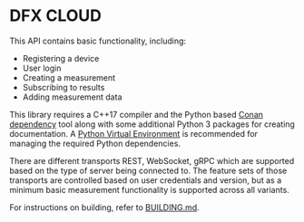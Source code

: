 # DFX CLOUD

This API contains basic functionality, including:

* Registering a device
* User login
* Creating a measurement
* Subscribing to results
* Adding measurement data

This library requires a C++17 compiler and the Python based [Conan dependency](https://conan.io) tool along
with some additional Python 3 packages for creating documentation. A
[Python Virtual Environment](https://packaging.python.org/guides/installing-using-pip-and-virtual-environments)
is recommended for managing the required Python dependencies.

There are different transports REST, WebSocket, gRPC which are supported based on the type of server being
connected to. The feature sets of those transports are controlled based on user credentials and version,
but as a minimum basic measurement functionality is supported across all variants.

For instructions on building, refer to [BUILDING.md](BUILDING.md).


